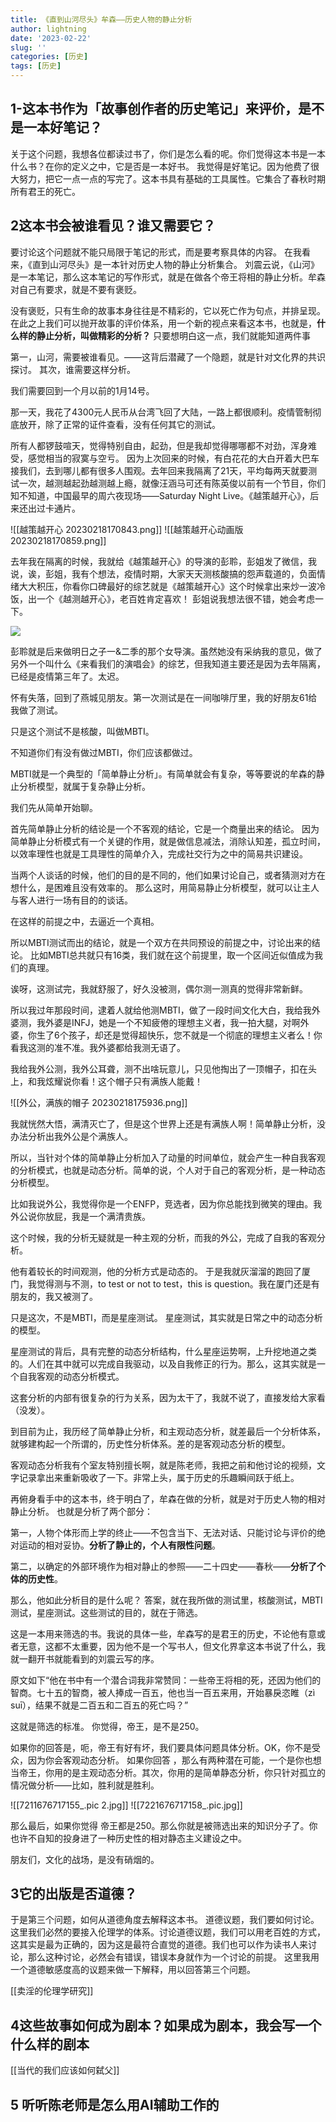```yaml
---
title: 《直到山河尽头》牟森——历史人物的静止分析
author: lightning
date: '2023-02-22'
slug: ''
categories: [历史]
tags: [历史]
---
```

## 1-这本书作为「故事创作者的历史笔记」来评价，是不是一本好笔记？
关于这个问题，我想各位都读过书了，你们是怎么看的呢。你们觉得这本书是一本什么书？在你的定义之中，它是否是一本好书。
我觉得是好笔记。因为他费了很大努力，把它一点一点的写完了。这本书具有基础的工具属性。它集合了春秋时期所有君王的死亡。

## 2这本书会被谁看见？谁又需要它？
要讨论这个问题就不能只局限于笔记的形式，而是要考察具体的内容。
在我看来，《直到山河尽头》是一本针对历史人物的静止分析集合。
刘震云说，《山河》是一本笔记，那么这本笔记的写作形式，就是在做各个帝王将相的静止分析。牟森对自己有要求，就是不要有褒贬。

没有褒贬，只有生命的故事本身往往是不精彩的，它以死亡作为句点，并排呈现。在此之上我们可以抛开故事的评价体系，用一个新的视点来看这本书，也就是，**什么样的静止分析，叫做精彩的分析？**
只要想明白这一点，我们就能知道两件事

第一，山河，需要被谁看见。——这背后潜藏了一个隐题，就是针对文化界的共识探讨。
其次，谁需要这样分析。

我们需要回到一个月以前的1月14号。

那一天，我花了4300元人民币从台湾飞回了大陆，一路上都很顺利。疫情管制彻底放开，除了正常的证件查看，没有任何其它的测试。

所有人都锣鼓喧天，觉得特别自由，起劲，但是我却觉得哪哪都不对劲，浑身难受，感觉相当的寂寞与空亏。
因为上次回来的时候，有白花花的大白开着大巴车接我们，去到哪儿都有很多人围观。去年回来我隔离了21天，平均每两天就要测试一次，越测越起劲越测越上瘾，就像汪涵马可还有陈英俊以前有一个节目，你们知不知道，中国最早的周六夜现场——Saturday Night Live。《越策越开心》，后来还出过卡通片。

![[越策越开心 20230218170843.png]]
![[越策越开心动画版20230218170859.png]]

去年我在隔离的时候，我就给《越策越开心》的导演的彭聆，彭姐发了微信，我说，诶，彭姐，我有个想法，疫情时期，大家天天测核酸搞的怨声载道的，负面情绪大大积压，你看你口碑最好的综艺就是《越策越开心》这个时候拿出来炒一波冷饭，出一个《越测越开心》，老百姓肯定喜欢！
彭姐说我想法很不错，她会考虑一下。

![](https://s1.vika.cn/space/2023/02/23/1b74517e698b424abb68c0c516dc2b8c)

彭聆就是后来做明日之子一&二季的那个女导演。虽然她没有采纳我的意见，做了另外一个叫什么《来看我们的演唱会》的综艺，但我知道主要还是因为去年隔离，已经是疫情第三年了。太迟。

怀有失落，回到了燕城见朋友。第一次测试是在一间咖啡厅里，我的好朋友61给我做了测试。

只是这个测试不是核酸，叫做MBTI。

不知道你们有没有做过MBTI，你们应该都做过。

MBTI就是一个典型的「简单静止分析」。有简单就会有复杂，等等要说的牟森的静止分析模型，就属于复杂静止分析。

我们先从简单开始聊。

首先简单静止分析的结论是一个不客观的结论，它是一个商量出来的结论。
因为简单静止分析模式有一个关键的作用，就是做信息减法，消除认知差，孤立时间，以效率理性也就是工具理性的简单介入，完成社交行为之中的简易共识建设。

当两个人谈话的时候，他们的目的是不同的，他们如果讨论自己，或者猜测对方在想什么，是困难且没有效率的。
那么这时，用简易静止分析模型，就可以让主人与客人进行一场有目的的谈话。

在这样的前提之中，去逼近一个真相。

所以MBTI测试而出的结论，就是一个双方在共同预设的前提之中，讨论出来的结论。
比如MBTI总共就只有16类，我们就在这个前提里，取一个区间近似值成为我们的真理。

诶呀，这测试完，我就舒服了，好久没被测，偶尔测一测真的觉得非常新鲜。

所以我过年那段时间，逮着人就给他测MBTI，做了一段时间文化大白，我给我外婆测，我外婆是INFJ，她是一个不知疲倦的理想主义者，我一拍大腿，对啊外婆，你生了6个孩子，却还是觉得超快乐，您不就是一个彻底的理想主义者么！你看我这测的准不准。我外婆都给我测无语了。

我给我外公测，我外公耳聋，测不出啥玩意儿，只见他掏出了一顶帽子，扣在头上，和我炫耀说你看！这个帽子只有满族人能戴！

![[外公，满族的帽子 20230218175936.png]]

我就恍然大悟，满清灭亡了，但是这个世界上还是有满族人啊！简单静止分析，没办法分析出我外公是个满族人。

所以，当针对个体的简单静止分析加入了动量的时间单位，就会产生一种自我客观的分析模式，也就是动态分析。简单的说，个人对于自己的客观分析，是一种动态分析模型。

比如我说外公，我觉得你是一个ENFP，竞选者，因为你总能找到微笑的理由。我外公说你放屁，我是一个满清贵族。

这个时候，我的分析无疑就是一种主观的分析，而我的外公，完成了自我的客观分析。

他有着较长的时间观测，他的分析方式是动态的。
于是我就灰溜溜的跑回了厦门，我觉得测与不测，to test or not to test，this is              question。我在厦门还是有朋友的，我又被测了。

只是这次，不是MBTI，而是星座测试。
星座测试，其实就是日常之中的动态分析的模型。

星座测试的背后，具有完整的动态分析结构，什么星座运势啊，上升挖地道之类的。人们在其中就可以完成自我驱动，以及自我修正的行为。那么，这其实就是一个自我客观的动态分析模式。

这套分析的内部有很复杂的行为关系，因为太干了，我就不说了，直接发给大家看（没发）。

到目前为止，我历经了简单静止分析，和主观动态分析，就差最后一个分析体系，就够建构起一个所谓的，历史性分析体系。差的是客观动态分析的模型。

客观动态分析我有个室友特别擅长啊，就是陈老师，我把之前和他讨论的视频，文字记录拿出来重新吸收了一下。非常上头，属于历史的乐趣瞬间跃于纸上。

再俯身看手中的这本书，终于明白了，牟森在做的分析，就是对于历史人物的相对静止分析。
也就是分析了两个部分：

第一，人物个体形而上学的终止——不包含当下、无法对话、只能讨论与评价的绝对运动的相对妥协。**分析了静止的，个人有限性问题**。

第二，以确定的外部环境作为相对静止的参照——二十四史——春秋——**分析了个体的历史性**。

那么，他如此分析目的是什么呢？
答案，就在我所做的测试里，核酸测试，MBTI测试，星座测试。这些测试的目的，就在于筛选。

这是一本用来筛选的书。我说的具体一些，牟森写的是君王的历史，不论他有意或者无意，这都不太重要，因为他不是一个写书人，但文化界拿这本书说了什么，我就一翻开书就能看到的刘震云写的序。 

原文如下“他在书中有一个潜合词我非常赞同：一些帝王将相的死，还因为他们的智商。七十五的智商，被人捧成一百五，他也当一百五来用，开始暴戾恣睢（zì suī），结果不就是二百五和二百五的死亡吗？”

这就是筛选的标准。
你觉得，帝王，是不是250。

如果你的回答是，呃，帝王有好有坏，我们要具体问题具体分析。OK，你不是受众，因为你会客观动态分析。
如果你回答 ，那么有两种潜在可能，一个是你也想当帝王，你用的是主观动态分析。其次，你用的是简单静态分析，你只针对孤立的情况做分析——比如，胜利就是胜利。

![[7211676717155_.pic 2.jpg]]
![[7221676717158_.pic.jpg]]

那么最后，如果你觉得 帝王都是250。那么你就是被筛选出来的知识分子了。你也许不自知的投身进了一种历史性的相对静态主义建设之中。

朋友们，文化的战场，是没有硝烟的。

## 3它的出版是否道德？

于是第三个问题，如何从道德角度去解释这本书。
道德议题，我们要如何讨论。这里我们必然的要接入伦理学的体系。讨论道德议题，我们可以用老百姓的方式，这其实是最为正确的，因为这是最符合直觉的道德。我们也可以作为读书人来讨论，那么这种讨论，必然会有错误，错误本身就作为一个讨论的前提。
这里我用一个道德敏感度高的议题来做一下解释，用以回答第三个问题。

[[卖淫的伦理学研究]]

## 4这些故事如何成为剧本？如果成为剧本，我会写一个什么样的剧本

[[当代的我们应该如何弑父]]

## 5 听听陈老师是怎么用AI辅助工作的